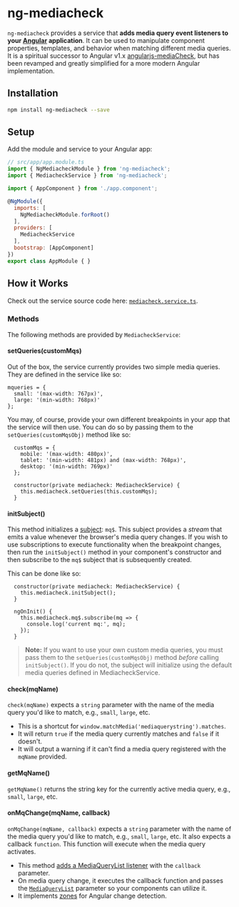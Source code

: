 # ng-mediacheck

`ng-mediacheck` provides a service that **adds media query event listeners to your [Angular](https://angular.io) application**. It can be used to manipulate component properties, templates, and behavior when matching different media queries. It is a spiritual successor to Angular v1.x [angularjs-mediaCheck](https://github.com/kmaida/angularjs-mediaCheck), but has been revamped and greatly simplified for a more modern Angular implementation.

## Installation

```bash
npm install ng-mediacheck --save
```

## Setup

Add the module and service to your Angular app:

```js
// src/app/app.module.ts
import { NgMediacheckModule } from 'ng-mediacheck';
import { MediacheckService } from 'ng-mediacheck';

import { AppComponent } from './app.component';

@NgModule({
  imports: [
    NgMediacheckModule.forRoot()
  ],
  providers: [
    MediacheckService
  ],
  bootstrap: [AppComponent]
})
export class AppModule { }
```

## How it Works

Check out the service source code here: [`mediacheck.service.ts`](https://github.com/kmaida/ng-mediacheck/blob/master/src/mediacheck.service.ts).

### Methods

The following methods are provided by `MediacheckService`:

#### setQueries(customMqs)

Out of the box, the service currently provides two simple media queries. They are defined in the service like so:

```
mqueries = {
  small: '(max-width: 767px)',
  large: '(min-width: 768px)'
};
```

You may, of course, provide your own different breakpoints in your app that the service will then use. You can do so by passing them to the `setQueries(customMqsObj)` method like so:

```
  customMqs = {
    mobile: '(max-width: 480px)',
    tablet: '(min-width: 481px) and (max-width: 768px)',
    desktop: '(min-width: 769px)'
  };

  constructor(private mediacheck: MediacheckService) {
    this.mediacheck.setQueries(this.customMqs);
  }
```

#### initSubject()

This method initializes a [subject](https://medium.com/@benlesh/on-the-subject-of-subjects-in-rxjs-2b08b7198b93): `mq$`. This subject provides a _stream_ that emits a value whenever the browser's media query changes. If you wish to use subscriptions to execute functionality when the breakpoint changes, then run the `initSubject()` method in your component's constructor and then subscribe to the `mq$` subject that is subsequently created.

This can be done like so:

```
  constructor(private mediacheck: MediacheckService) {
    this.mediacheck.initSubject();
  }

  ngOnInit() {
    this.mediacheck.mq$.subscribe(mq => {
      console.log('current mq:', mq);
    });
  }
```

> **Note:** If you want to use your own custom media queries, you must pass them to the `setQueries(customMqsObj)` method _before_ calling `initSubject()`. If you do not, the subject will initialize using the default media queries defined in MediacheckService.

#### check(mqName) 

`check(mqName)` expects a `string` parameter with the name of the media query you'd like to match, e.g., `small`, `large`, etc. 

* This is a shortcut for `window.matchMedia('mediaquerystring').matches`.
* It will return `true` if the media query currently matches and `false` if it doesn't.
* It will output a warning if it can't find a media query registered with the `mqName` provided.

#### getMqName()

`getMqName()` returns the string key for the currently active media query, e.g., `small`, `large`, etc.

#### onMqChange(mqName, callback)

`onMqChange(mqName, callback)` expects a `string` parameter with the name of the media query you'd like to match, e.g., `small`, `large`, etc. It also expects a callback `function`. This function will execute when the media query activates.

* This method [adds a MediaQueryList listener](https://msdn.microsoft.com/library/hh772467.aspx) with the `callback` parameter.
* On media query change, it executes the callback function and passes the [`MediaQueryList`](https://developer.mozilla.org/en-US/docs/Web/API/MediaQueryList) parameter so your components can utilize it.
* It implements [zones](http://blog.thoughtram.io/angular/2016/02/01/zones-in-angular-2.html) for Angular change detection.
